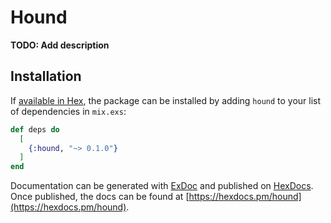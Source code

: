 # Hound

**TODO: Add description**

## Installation

If [available in Hex](https://hex.pm/docs/publish), the package can be installed
by adding `hound` to your list of dependencies in `mix.exs`:

```elixir
def deps do
  [
    {:hound, "~> 0.1.0"}
  ]
end
```

Documentation can be generated with [ExDoc](https://github.com/elixir-lang/ex_doc)
and published on [HexDocs](https://hexdocs.pm). Once published, the docs can
be found at [https://hexdocs.pm/hound](https://hexdocs.pm/hound).

